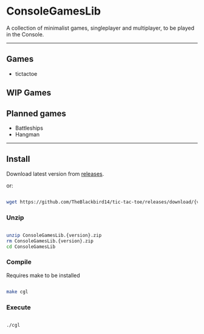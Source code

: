 # ConsoleGamesLib

A collection of minimalist games, singleplayer and multiplayer, to be played in the Console.

---

## Games

- tictactoe

## WIP Games

## Planned games

- Battleships
- Hangman

---

## Install

Download latest version from [releases](https://github.com/TheBlackbird14/ConsoleGamesLib/releases).

or:

```bash

wget https://github.com/TheBlackbird14/tic-tac-toe/releases/download/{version}/ConsoleGamesLib.{version}.zip

```

### Unzip

```bash

unzip ConsoleGamesLib.{version}.zip
rm ConsoleGamesLib.{version}.zip
cd ConsoleGamesLib

```

### Compile

Requires make to be installed

```bash

make cgl

```

### Execute

```bash

./cgl

```
